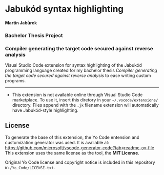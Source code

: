 # Jabukód syntax highlighting
#### Martin Jabůrek
### Bachelor Thesis Project
### Compiler generating the target code secured against reverse analysis

Visual Studio Code extension for syntax highlighting of the Jabukód programming language created for my
bachelor thesis <i>Compiler generating the target code secured against reverse analysis</i> to ease writing
custom programs.

---

- This extension is not available online through Visual Studio Code marketplace.
To use it, insert this diretory in your `~/.vscode/extensions/` directory. Files append with the `.jk`
filename extension will automatically have Jabukód-style highlighting.

<!--- To compile custom Jabukód programs, you can find the Jabukód compiler at //TODO LINK TO PUBLIC REPO-->

## License

To generate the base of this extension, the Yo Code entension and customization generator was used.
It is avaliable at: <br/>
https://github.com/microsoft/vscode-generator-code?tab=readme-ov-file <br/>
This extension uses the same license as the tool, the <b>MIT License</b>.

Original Yo Code license and copyright notice is included in this repository in `/Yo_Code/LICENSE.txt`.
